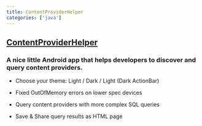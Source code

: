 ```yaml
---
title: ContentProviderHelper
categories: ['java']
---
```

## [ContentProviderHelper](https://github.com/jenzz/ContentProviderHelper)

### A nice little Android app that helps developers to discover and query content providers.


- Choose your theme: Light / Dark / Light (Dark ActionBar)

- Fixed OutOfMemory errors on lower spec devices

- Query content providers with more complex SQL queries

- Save & Share query results as HTML page
